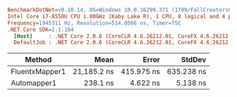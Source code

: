 ``` ini

BenchmarkDotNet=v0.10.14, OS=Windows 10.0.16299.371 (1709/FallCreatorsUpdate/Redstone3)
Intel Core i7-8550U CPU 1.80GHz (Kaby Lake R), 1 CPU, 8 logical and 4 physical cores
Frequency=1945311 Hz, Resolution=514.0566 ns, Timer=TSC
.NET Core SDK=2.1.104
  [Host]     : .NET Core 2.0.6 (CoreCLR 4.6.26212.01, CoreFX 4.6.26212.01), 64bit RyuJIT  [AttachedDebugger]
  DefaultJob : .NET Core 2.0.6 (CoreCLR 4.6.26212.01, CoreFX 4.6.26212.01), 64bit RyuJIT


```
|         Method |        Mean |      Error |     StdDev |
|--------------- |------------:|-----------:|-----------:|
| FluentxMapper1 | 21,185.2 ns | 415.975 ns | 635.238 ns |
|    Automapper1 |    238.1 ns |   4.622 ns |   5.138 ns |
